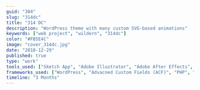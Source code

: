 ```yaml
---
guid: "304"
slug: "314dc"
title: "314 DC"
description: "WordPress theme with many custom SVG-based animations"
keywords: ["web project", "wildern", "314dc"]
color: "#FB5E4C"
image: "cover_314dc.jpg"
date: "2018-12-29"
published: true
type: "work"
tools_used: ["Sketch App", "Adobe Illustrator", "Adobe After Effects", "Github", "Atom Editor"]
frameworks_used: ["WordPress", "Advacned Custom Fields (ACF)", "PHP", "Bootstrap", "SCSS", "jQuery", "GSAP", "Lottie", "Git"]
timeline: "3 Months"
---
```


